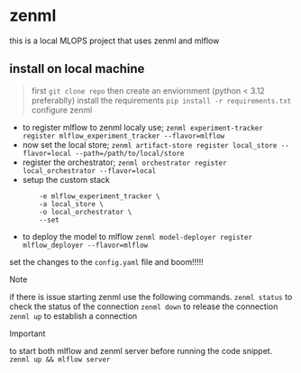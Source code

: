 # zenml

this is a local MLOPS project that uses zenml and mlflow
## install on local machine

> first `git clone repo` 
> then create an enviornment (python < 3.12 preferablly)
> install the requirements `pip install -r requirements.txt`
> configure zenml
* to register mlflow to zenml localy use;
    ```zenml experiment-tracker register mlflow_experiment_tracker --flavor=mlflow```
* now set the local store;
    ```zenml artifact-store register local_store --flavor=local --path=/path/to/local/store```
* register the orchestrator;
    ```zenml orchestrator register local_orchestrator --flavor=local```
* setup the custom stack
    ```zenml stack register custom_stack \
        -e mlflow_experiment_tracker \
        -a local_store \
        -o local_orchestrator \
        --set
    ```
* to deploy the model to mlflow
    ```zenml model-deployer register mlflow_deployer --flavor=mlflow```

set the changes to the `config.yaml` file and boom!!!!!

> [!NOTE]
> if there is issue starting zenml use the following commands.
    `zenml status` to check the status of the connection
    `zenml down` to release the connection
    `zenml up` to establish a connection


> [!IMPORTANT]
> to start both mlflow and zenml server before running the code snippet.
    `zenml up && mlflow server`

